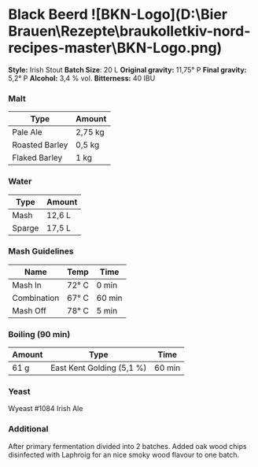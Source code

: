 # Black Beerd                               ![BKN-Logo](D:\Bier Brauen\Rezepte\braukolletkiv-nord-recipes-master\BKN-Logo.png)

**Style:** Irish Stout
**Batch Size**: 20 L
**Original gravity:** 11,75° P
**Final gravity:** 5,2° P
**Alcohol:** 3,4 % vol.
**Bitterness:** 40 IBU

### Malt

| Type           | Amount  |
| -------------- | ------- |
| Pale Ale       | 2,75 kg |
| Roasted Barley | 0,5 kg  |
| Flaked Barley  | 1 kg    |

### Water

| Type   | Amount |
| ------ | ------ |
| Mash   | 12,6 L |
| Sparge | 17,5 L |

### Mash Guidelines 

| Name        | Temp  | Time   |
| ----------- | ----- | ------ |
| Mash In     | 72° C | 0 min  |
| Combination | 67° C | 60 min |
| Mash Off    | 78° C | 5 min  |

### Boiling (90 min)

| Amount | Type                      | Time   |
| ------ | ------------------------- | ------ |
| 61 g   | East Kent Golding (5,1 %) | 60 min |

### Yeast

Wyeast #1084 Irish Ale

### Additional

After primary fermentation divided into 2 batches. Added oak wood chips disinfected with Laphroig for an nice smoky wood flavour to one batch.